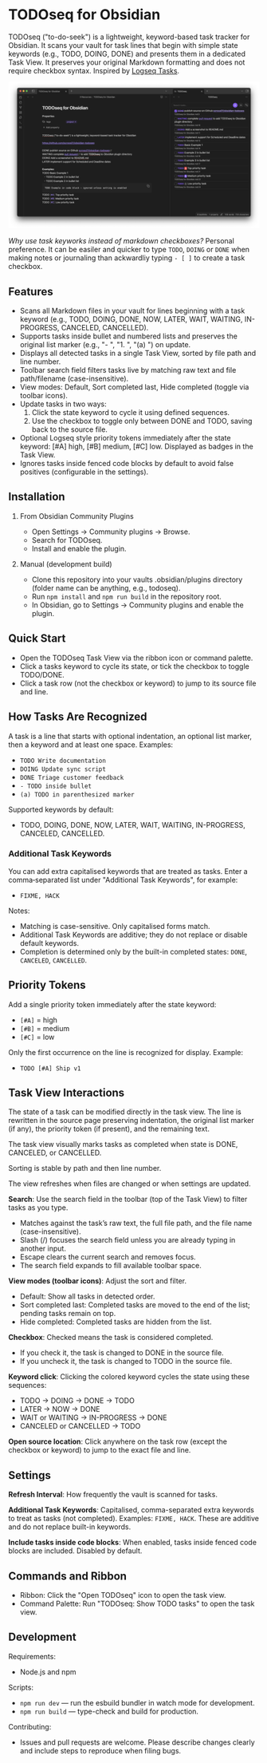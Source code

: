 # TODOseq for Obsidian

TODOseq ("to-do-seek") is a lightweight, keyword-based task tracker for Obsidian. It scans your vault for task lines that begin with simple state keywords (e.g., TODO, DOING, DONE) and presents them in a dedicated Task View. It preserves your original Markdown formatting and does not require checkbox syntax. Inspired by [Logseq Tasks](https://docs.logseq.com/#/page/tasks).

![screenshot of obsidian showing the page editor and the TODOseq panel in a separate tab showing the list of tasks found in the vault.](screenshot.png)

*Why use task keyworks instead of markdown checkboxes?*
Personal preference. It can be easiler and quicker to type `TODO`, `DOING` or `DONE` when making notes or journaling than ackwardliy typing `- [ ]` to create a task checkbox.

## Features

- Scans all Markdown files in your vault for lines beginning with a task keyword (e.g., TODO, DOING, DONE, NOW, LATER, WAIT, WAITING, IN-PROGRESS, CANCELED, CANCELLED).
- Supports tasks inside bullet and numbered lists and preserves the original list marker (e.g., "- ", "1. ", "(a) ") on update.
- Displays all detected tasks in a single Task View, sorted by file path and line number.
- Toolbar search field filters tasks live by matching raw text and file path/filename (case-insensitive).
- View modes: Default, Sort completed last, Hide completed (toggle via toolbar icons).
- Update tasks in two ways:
  1. Click the state keyword to cycle it using defined sequences.
  2. Use the checkbox to toggle only between DONE and TODO, saving back to the source file.
- Optional Logseq style priority tokens immediately after the state keyword: [#A] high, [#B] medium, [#C] low. Displayed as badges in the Task View.
- Ignores tasks inside fenced code blocks by default to avoid false positives (configurable in the settings).

## Installation

1) From Obsidian Community Plugins
   - Open Settings → Community plugins → Browse.
   - Search for TODOseq.
   - Install and enable the plugin.

2) Manual (development build)
   - Clone this repository into your vaults .obsidian/plugins directory (folder name can be anything, e.g., todoseq).
   - Run `npm install` and `npm run build` in the repository root.
   - In Obsidian, go to Settings → Community plugins and enable the plugin.

## Quick Start

- Open the TODOseq Task View via the ribbon icon or command palette.
- Click a tasks keyword to cycle its state, or tick the checkbox to toggle TODO/DONE.
- Click a task row (not the checkbox or keyword) to jump to its source file and line.

## How Tasks Are Recognized

A task is a line that starts with optional indentation, an optional list marker, then a keyword and at least one space. Examples:

- `TODO Write documentation`
- `DOING Update sync script`
- `DONE Triage customer feedback`
- `- TODO inside bullet`
- `(a) TODO in parenthesized marker`

Supported keywords by default:

- TODO, DOING, DONE, NOW, LATER, WAIT, WAITING, IN-PROGRESS, CANCELED, CANCELLED.

### Additional Task Keywords

You can add extra capitalised keywords that are treated as tasks. Enter a comma‑separated list under "Additional Task Keywords", for example:

- `FIXME, HACK`

Notes:

- Matching is case-sensitive. Only capitalised forms match.
- Additional Task Keywords are additive; they do not replace or disable default keywords.
- Completion is determined only by the built-in completed states: `DONE`, `CANCELED`, `CANCELLED`.

## Priority Tokens

Add a single priority token immediately after the state keyword:

- `[#A]` = high
- `[#B]` = medium
- `[#C]` = low

Only the first occurrence on the line is recognized for display.
Example: 

- `TODO [#A] Ship v1`

## Task View Interactions

The state of a task can be modified directly in the task view. The line is rewritten in the source page preserving indentation, the original list marker (if any), the priority token (if present), and the remaining text.

The task view visually marks tasks as completed when state is DONE, CANCELED, or CANCELLED.

Sorting is stable by path and then line number.

The view refreshes when files are changed or when settings are updated.

**Search**: Use the search field in the toolbar (top of the Task View) to filter tasks as you type.
- Matches against the task’s raw text, the full file path, and the file name (case-insensitive).
- Slash (/) focuses the search field unless you are already typing in another input.
- Escape clears the current search and removes focus.
- The search field expands to fill available toolbar space.

**View modes (toolbar icons)**: Adjust the sort and filter.

- Default: Show all tasks in detected order.
- Sort completed last: Completed tasks are moved to the end of the list; pending tasks remain on top.
- Hide completed: Completed tasks are hidden from the list.

**Checkbox**: Checked means the task is considered completed.

- If you check it, the task is changed to DONE in the source file.
- If you uncheck it, the task is changed to TODO in the source file.

**Keyword click**: Clicking the colored keyword cycles the state using these sequences:

- TODO → DOING → DONE → TODO
- LATER → NOW → DONE
- WAIT or WAITING → IN-PROGRESS → DONE
- CANCELED or CANCELLED → TODO

**Open source location**: Click anywhere on the task row (except the checkbox or keyword) to jump to the exact file and line.

## Settings

**Refresh Interval**: How frequently the vault is scanned for tasks.

**Additional Task Keywords**: Capitalised, comma-separated extra keywords to treat as tasks (not completed). Examples: `FIXME, HACK`. These are additive and do not replace built-in keywords.

**Include tasks inside code blocks**: When enabled, tasks inside fenced code blocks are included. Disabled by default.

## Commands and Ribbon

- Ribbon: Click the "Open TODOseq" icon to open the task view.
- Command Palette: Run "TODOseq: Show TODO tasks" to open the task view.

## Development

Requirements:

- Node.js and npm

Scripts:

- `npm run dev` — run the esbuild bundler in watch mode for development.
- `npm run build` — type-check and build for production.

Contributing:

- Issues and pull requests are welcome. Please describe changes clearly and include steps to reproduce when filing bugs.
